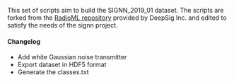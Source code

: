 This set of scripts aim to build the SIGNN_2019_01 dataset.
The scripts are forked from the [RadioML repository](https://github.com/radioML/dataset) provided by DeepSig Inc. and edited to satisfy the needs of the signn project.

#### Changelog
  
* Add white Gaussian noise transmitter
* Export dataset in HDF5 format
* Generate the classes.txt
